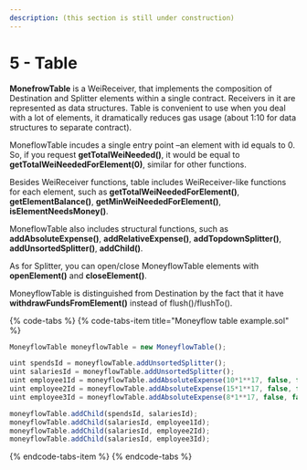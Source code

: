 ```yaml
---
description: (this section is still under construction)
---
```


# 5 - Table

**MonefrowTable** is a WeiReceiver,  that implements the composition of Destination and Splitter elements within a single contract. Receivers in it are represented as data structures. Table is convenient to use when you deal with a lot of elements, it dramatically reduces gas usage \(about 1:10 for data structures to separate contract\).

MoneflowTable incudes a single entry point –an element with id equals to 0. So, if you request **getTotalWeiNeeded\(\)**, it would be equal to **getTotalWeiNeededForElement\(0\)**, similar for other functions.

Besides WeiReceiver functions, table includes WeiReceiver-like functions for each element, such as **getTotalWeiNeededForElement\(\)**, **getElementBalance\(\)**, **getMinWeiNeededForElement\(\)**, **isElementNeedsMoney\(\)**. 

MoneflowTable also includes structural functions, such as **addAbsoluteExpense\(\)**, **addRelativeExpense\(\)**, **addTopdownSplitter\(\)**, **addUnsortedSplitter\(\)**, **addChild\(\)**. 

As for Splitter, you can open/close MoneyflowTable elements with **openElement\(\)** and **closeElement\(\)**.

MoneyflowTable is distinguished from Destination by the fact that it have **withdrawFundsFromElement\(\)** instead of flush\(\)/flushTo\(\).

{% code-tabs %}
{% code-tabs-item title="Moneyflow table example.sol" %}
```javascript
MoneyflowTable moneyflowTable = new MoneyflowTable();

uint spendsId = moneyflowTable.addUnsortedSplitter();
uint salariesId = moneyflowTable.addUnsortedSplitter();
uint employee1Id = moneyflowTable.addAbsoluteExpense(10*1**17, false, false, 0, outputForEmployee1);
uint employee2Id = moneyflowTable.addAbsoluteExpense(15*1**17, false, false, 0, outputForEmployee2);
uint employee3Id = moneyflowTable.addAbsoluteExpense(8*1**17, false, false, 0, outputForEmployee3);

moneyflowTable.addChild(spendsId, salariesId);
moneyflowTable.addChild(salariesId, employee1Id);
moneyflowTable.addChild(salariesId, employee2Id);
moneyflowTable.addChild(salariesId, employee3Id);

```
{% endcode-tabs-item %}
{% endcode-tabs %}


